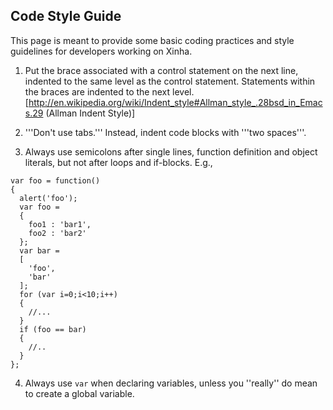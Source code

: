
## Code Style Guide

This page is meant to provide some basic coding practices and style guidelines for developers working on Xinha.

1. Put the brace associated with a control statement on the next line, indented to the same level as the control statement. Statements within the braces are indented to the next level. [http://en.wikipedia.org/wiki/Indent_style#Allman_style_.28bsd_in_Emacs.29 (Allman Indent Style)]

2. '''Don't use tabs.''' Instead, indent code blocks with '''two spaces'''.

3. Always use semicolons after single lines, function definition and object literals, but not after loops and if-blocks. E.g., 

```
var foo = function() 
{
  alert('foo');  
  var foo = 
  {
    foo1 : 'bar1',
    foo2 : 'bar2'
  };
  var bar = 
  [
    'foo',
    'bar'
  ];
  for (var i=0;i<10;i++)
  {
    //...
  }
  if (foo == bar)
  {
    //..
  }
};
```


4. Always use `var` when declaring variables, unless you ''really'' do mean to create a global variable.
